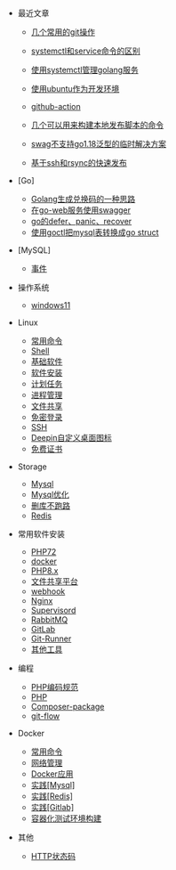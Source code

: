- 最近文章
  - [几个常用的git操作](article/git-cmd.md)
  
  - [systemctl和service命令的区别](article/two-cmd-different.md)
  - [使用systemctl管理golang服务](article/use-systemctl-manage-go-server)
  - [使用ubuntu作为开发环境](article/ubuntu.md)
  - [github-action](article/github-action.md)
  
  - [几个可以用来构建本地发布脚本的命令](article/deploy2.md)
  - [swag不支持go1.18泛型的临时解决方案](article/swag-unsupport-go1.18.md) 
  - [基于ssh和rsync的快速发布](article/deploy.md) 

- [Go]
  - [Golang生成兑换码的一种思路](go/gen-redemption-code.md)
  - [在go-web服务使用swagger](go/golang-with-openapi3.md)
  - [go的defer、panic、recover](go/go-defer-panic-recover.md)
  - [使用goctl把mysql表转换成go struct](go/use-goctl-for-table.md)

- [MySQL]
  - [事件](mysql/event.md)

- 操作系统
  - [windows11](article/windows-active.md)

- Linux
  - [常用命令](linux/cmd.md)
  - [Shell](linux/shell.md)
  - [基础软件](linux/soft.md)
  - [软件安装](linux/install.md)
  - [计划任务](linux/crontab.md)
  - [进程管理](linux/process.md)
  - [文件共享](linux/samba.md)
  - [免密登录](linux/no-password.md)
  - [SSH](linux/ssh.md)
  - [Deepin自定义桌面图标](linux/deepin-icon.md)
  - [免费证书](linux/linux下生成免费证书.md)
- Storage
  - [Mysql](storage/mysql.md)
  - [Mysql优化](storage/MySQL优化.md)
  - [删库不跑路](storage/recovery-mysql.md)
  - [Redis](storage/redis.md)
- 常用软件安装
  - [PHP72](install/php72.md)
  - [docker](docker/install.md)
  - [PHP8.x](install/php8.md)
  - [文件共享平台](install/filesbrowser.md)
  - [webhook](install/webook.md)
  - [Nginx](install/soft-nginx.md)
  - [Supervisord](install/soft-supervisord.md)
  - [RabbitMQ](install/rabbitmq.md)
  - [GitLab](install/gitlab.md)
  - [Git-Runner](install/git-runner.md)
  - [其他工具](install/other.md)
- 编程
  - [PHP编码规范](program/standard-php7.md)
  - [PHP](program/php.md)
  - [Composer-package](program/composer-package.md)
  - [git-flow](program/gitflow.md)
- Docker
  - [常用命令](docker/cmd.md)
  - [网络管理](docker/network.md)
  - [Docker应用](docker/usages.md)
  - [实践[Mysql]](docker/docker-mysql.md)
  - [实践[Redis]](docker/docker-redis.md)
  - [实践[Gitlab]](docker/docker-gitlab.md)
  - [容器化测试环境构建](docker/test.md)
- 其他
  - [HTTP状态码](other/http.md)
